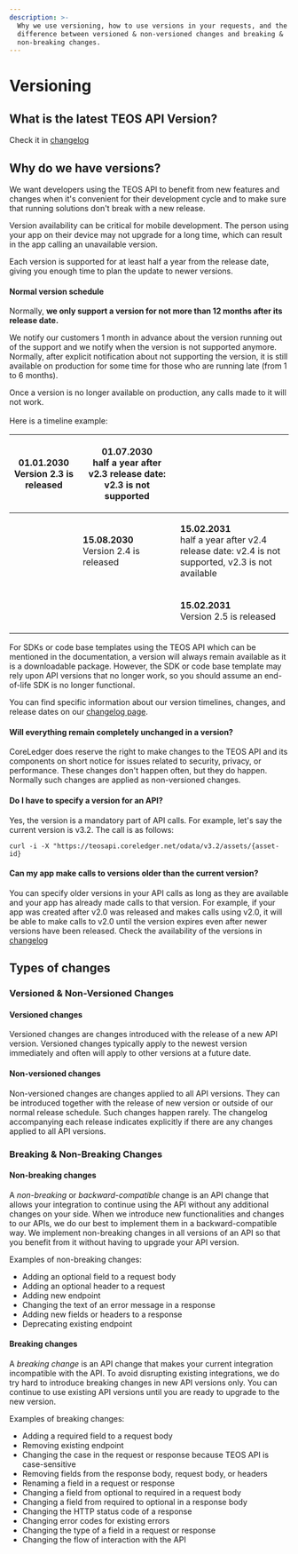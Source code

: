 ```yaml
---
description: >-
  Why we use versioning, how to use versions in your requests, and the
  difference between versioned & non-versioned changes and breaking &
  non-breaking changes.
---
```


# Versioning

## What is the latest TEOS API Version? <a href="#latest" id="latest"></a>

Check it in [changelog](../changelog/ "mention")

## Why do we have versions? <a href="#whyversion" id="whyversion"></a>

We want developers using the TEOS API to benefit from new features and changes when it's convenient for their development cycle and to make sure that running solutions don't break with a new release.

Version availability can be critical for mobile development. The person using your app on their device may not upgrade for a long time, which can result in the app calling an unavailable version.

Each version is supported for at least half a year from the release date, giving you enough time to plan the update to newer versions.

#### Normal version schedule

Normally, **we only support a version for not more than 12 months after its release date.**

We notify our customers 1 month in advance about the version running out of the support and we notify when the version is not supported anymore. Normally, after explicit notification about not supporting the version, it is still available on production for some time for those who are running late (from 1 to 6 months).

Once a version is no longer available on production, any calls made to it will not work.\
\
Here is a timeline example:

| <p><strong>01.01.2030</strong><br>Version 2.3 is released</p> | <p><strong>01.07.2030</strong><br>half a year after v2.3 release date: v2.3 is not supported</p> |                                                                                                                         |
| ------------------------------------------------------------- | ------------------------------------------------------------------------------------------------ | ----------------------------------------------------------------------------------------------------------------------- |
|                                                               | <p><strong>15.08.2030</strong><br>Version 2.4 is released</p>                                    | <p><strong>15.02.2031</strong><br>half a year after v2.4 release date: v2.4 is not supported, v2.3 is not available</p> |
|                                                               |                                                                                                  | <p><strong>15.02.2031</strong><br>Version 2.5 is released</p>                                                           |

For SDKs or code base templates using the TEOS API which can be mentioned in the documentation, a version will always remain available as it is a downloadable package. However, the SDK or code base template may rely upon API versions that no longer work, so you should assume an end-of-life SDK is no longer functional.

You can find specific information about our version timelines, changes, and release dates on our [changelog page](../changelog/).

#### Will everything remain completely unchanged in a version? <a href="#stability" id="stability"></a>

CoreLedger does reserve the right to make changes to the TEOS API and its components on short notice for issues related to security, privacy, or performance. These changes don't happen often, but they do happen. Normally such changes are applied as non-versioned changes.

#### Do I have to specify a version for an API? <a href="#unversioned_calls" id="unversioned_calls"></a>

Yes, the version is a mandatory part of API calls. For example, let's say the current version is v3.2. The call is as follows:

```
curl -i -X "https://teosapi.coreledger.net/odata/v3.2/assets/{asset-id}
```

#### Can my app make calls to versions older than the current version? <a href="#calling_older_versions" id="calling_older_versions"></a>

You can specify older versions in your API calls as long as they are available and your app has already made calls to that version. For example, if your app was created after v2.0 was released and makes calls using v2.0, it will be able to make calls to v2.0 until the version expires even after newer versions have been released. Check the availability of the versions in [changelog](../changelog/ "mention")

## Types of changes

### Versioned & Non-Versioned Changes

#### Versioned changes

Versioned changes are changes introduced with the release of a new API version. Versioned changes typically apply to the newest version immediately and often will apply to other versions at a future date.

#### Non-versioned changes

Non-versioned changes are changes applied to all API versions. They can be introduced together with the release of new version or outside of our normal release schedule. Such changes happen rarely. The changelog accompanying each release indicates explicitly if there are any changes applied to all API versions.

### Breaking & Non-Breaking Changes

#### Non-breaking changes

A _non-breaking_ or _backward-compatible_ change is an API change that allows your integration to continue using the API without any additional changes on your side. When we introduce new functionalities and changes to our APIs, we do our best to implement them in a backward-compatible way. We implement non-breaking changes in all versions of an API so that you benefit from it without having to upgrade your API version.

Examples of non-breaking changes:

* Adding an optional field to a request body
* Adding an optional header to a request
* Adding new endpoint
* Changing the text of an error message in a response
* Adding new fields or headers to a response
* Deprecating existing endpoint

#### Breaking changes

A _breaking change_ is an API change that makes your current integration incompatible with the API. To avoid disrupting existing integrations, we do try hard to introduce breaking changes in new API versions only. You can continue to use existing API versions until you are ready to upgrade to the new version.

Examples of breaking changes:

* Adding a required field to a request body
* Removing existing endpoint
* Changing the case in the request or response because TEOS API is case-sensitive
* Removing fields from the response body, request body, or headers
* Renaming a field in a request or response
* Changing a field from optional to required in a request body
* Changing a field from required to optional in a response body
* Changing the HTTP status code of a response
* Changing error codes for existing errors
* Changing the type of a field in a request or response
* Changing the flow of interaction with the API
